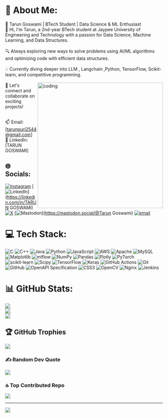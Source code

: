# 💫 About Me:
🚀 Tarun Goswami | BTech Student | Data Science & ML Enthusiast<br>👋 Hi, I'm Tarun, a 2nd-year BTech student at Jaypee University of Engineering and Technology with a passion for Data Science, Machine Learning, and Data Structures.<br><br>🔍 Always exploring new ways to solve problems using AI/ML algorithms and optimizing code with efficient data structures.<br><br>💡 Currently diving deeper into  LLM , Langchain ,Python, TensorFlow, Scikit-learn, and competitive programming.<br><br><img align="right" alt="coding" width="400" src="https://cdn.wallpapersafari.com/71/87/R5ZQj6.gif">
📌 Let's connect and collaborate on exciting projects!<br><br>

📫 Email: [tarunpuri2544@gmail.com]<br>💼 LinkedIn: [TARUN GOSWAMI]



## 🌐 Socials:
[![Instagram](https://img.shields.io/badge/Instagram-%23E4405F.svg?logo=Instagram&logoColor=white)](https://instagram.com/tarun_zzzz) [![LinkedIn](https://img.shields.io/badge/LinkedIn-%230077B5.svg?logo=linkedin&logoColor=white)](https://linkedin.com/in/TARUN GOSWAMI) [![X](https://img.shields.io/badge/X-black.svg?logo=X&logoColor=white)](https://x.com/Tarun101t) [![Mastodon](https://img.shields.io/badge/-MASTODON-%232B90D9?logo=mastodon&logoColor=white)](https://mastodon.social/@Tarun Goswami) [![email](https://img.shields.io/badge/Email-D14836?logo=gmail&logoColor=white)](mailto:tarunpuri2544@gmail.com) 

# 💻 Tech Stack:
![C](https://img.shields.io/badge/c-%2300599C.svg?style=for-the-badge&logo=c&logoColor=white) ![C++](https://img.shields.io/badge/c++-%2300599C.svg?style=for-the-badge&logo=c%2B%2B&logoColor=white) ![Java](https://img.shields.io/badge/java-%23ED8B00.svg?style=for-the-badge&logo=openjdk&logoColor=white) ![Python](https://img.shields.io/badge/python-3670A0?style=for-the-badge&logo=python&logoColor=ffdd54) ![JavaScript](https://img.shields.io/badge/javascript-%23323330.svg?style=for-the-badge&logo=javascript&logoColor=%23F7DF1E) ![AWS](https://img.shields.io/badge/AWS-%23FF9900.svg?style=for-the-badge&logo=amazon-aws&logoColor=white) ![Apache](https://img.shields.io/badge/apache-%23D42029.svg?style=for-the-badge&logo=apache&logoColor=white) ![MySQL](https://img.shields.io/badge/mysql-4479A1.svg?style=for-the-badge&logo=mysql&logoColor=white) ![Matplotlib](https://img.shields.io/badge/Matplotlib-%23ffffff.svg?style=for-the-badge&logo=Matplotlib&logoColor=black) ![mlflow](https://img.shields.io/badge/mlflow-%23d9ead3.svg?style=for-the-badge&logo=numpy&logoColor=blue) ![NumPy](https://img.shields.io/badge/numpy-%23013243.svg?style=for-the-badge&logo=numpy&logoColor=white) ![Pandas](https://img.shields.io/badge/pandas-%23150458.svg?style=for-the-badge&logo=pandas&logoColor=white) ![Plotly](https://img.shields.io/badge/Plotly-%233F4F75.svg?style=for-the-badge&logo=plotly&logoColor=white) ![PyTorch](https://img.shields.io/badge/PyTorch-%23EE4C2C.svg?style=for-the-badge&logo=PyTorch&logoColor=white) ![scikit-learn](https://img.shields.io/badge/scikit--learn-%23F7931E.svg?style=for-the-badge&logo=scikit-learn&logoColor=white) ![Scipy](https://img.shields.io/badge/SciPy-%230C55A5.svg?style=for-the-badge&logo=scipy&logoColor=%white) ![TensorFlow](https://img.shields.io/badge/TensorFlow-%23FF6F00.svg?style=for-the-badge&logo=TensorFlow&logoColor=white) ![Keras](https://img.shields.io/badge/Keras-%23D00000.svg?style=for-the-badge&logo=Keras&logoColor=white) ![GitHub Actions](https://img.shields.io/badge/github%20actions-%232671E5.svg?style=for-the-badge&logo=githubactions&logoColor=white) ![Git](https://img.shields.io/badge/git-%23F05033.svg?style=for-the-badge&logo=git&logoColor=white) ![GitHub](https://img.shields.io/badge/github-%23121011.svg?style=for-the-badge&logo=github&logoColor=white) ![OpenAPI Specification](https://img.shields.io/badge/openapiinitiative-%23000000.svg?style=for-the-badge&logo=openapiinitiative&logoColor=white) ![CSS3](https://img.shields.io/badge/css3-%231572B6.svg?style=for-the-badge&logo=css3&logoColor=white) ![OpenCV](https://img.shields.io/badge/opencv-%23white.svg?style=for-the-badge&logo=opencv&logoColor=white) ![Nginx](https://img.shields.io/badge/nginx-%23009639.svg?style=for-the-badge&logo=nginx&logoColor=white) ![Jenkins](https://img.shields.io/badge/jenkins-%232C5263.svg?style=for-the-badge&logo=jenkins&logoColor=white)
# 📊 GitHub Stats:
![](https://github-readme-stats.vercel.app/api?username=Tarun01010111&theme=transparent&hide_border=false&include_all_commits=true&count_private=true)<br/>
![](https://github-readme-streak-stats.herokuapp.com/?user=Tarun01010111&theme=transparent&hide_border=false)<br/>
![](https://github-readme-stats.vercel.app/api/top-langs/?username=Tarun01010111&theme=transparent&hide_border=false&include_all_commits=true&count_private=true&layout=compact)

## 🏆 GitHub Trophies
![](https://github-profile-trophy.vercel.app/?username=Tarun01010111&theme=radical&no-frame=false&no-bg=true&margin-w=4)

### ✍️ Random Dev Quote
![](https://quotes-github-readme.vercel.app/api?type=horizontal&theme=radical)

### 🔝 Top Contributed Repo
![](https://github-contributor-stats.vercel.app/api?username=Tarun01010111&limit=5&theme=dark&combine_all_yearly_contributions=true)

---
[![](https://visitcount.itsvg.in/api?id=Tarun01010111&icon=0&color=0)](https://visitcount.itsvg.in)

<!-- Proudly created with GPRM ( https://gprm.itsvg.in ) -->
